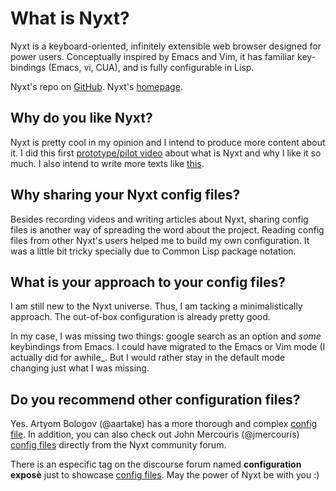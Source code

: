 # What is Nyxt?

Nyxt is a keyboard-oriented, infinitely extensible web browser designed for power users. Conceptually inspired by Emacs and Vim, it has familiar key-bindings (Emacs, vi, CUA), and is fully configurable in Lisp.

Nyxt's repo on [GitHub](https://github.com/atlas-engineer/nyxt).
Nyxt's [homepage](https://nyxt.atlas.engineer/).

## Why do you like Nyxt?
 
Nyxt is pretty cool in my opinion and I intend to produce more content about it. I did this first [prototype/pilot video](https://www.youtube.com/watch?v=8yBjfjFE0fk) about what is Nyxt and why I like it so much.  I also intend to write more texts like [this](https://nyxt.atlas.engineer/article/enable-mode.org).

## Why sharing your Nyxt config files?

Besides recording videos and writing articles about Nyxt, sharing config files is another way of spreading the word about the project. Reading config files from other Nyxt's users helped me to build my own configuration. It was a little bit tricky specially due to Common Lisp package notation.

## What is your approach to your config files?

I am still new to the Nyxt universe. Thus, I am tacking a minimalistically approach. The out-of-box configuration is already pretty good.

In my case, I was missing two things: google search as an option and *some* keybindings from Emacs. I could have migrated to the Emacs or Vim mode (I actually did for awhile_. But I would rather stay in the default mode changing just what I was missing.

## Do you recommend other configuration files?

Yes.  Artyom Bologov (@aartake) has a more thorough and complex [config file](https://github.com/aartaka/nyxt-config). In addition, you can also check out John Mercouris (@jmercouris) [config files](https://discourse.atlas.engineer/t/my-lightweight-configuration/47/6) directly from the Nyxt community forum.

There is an especific tag on the discourse forum named **configuration exposè** just to showcase [config files](https://discourse.atlas.engineer/c/nyxt/configuration-expose/8). May the power of Nyxt be with you :)
